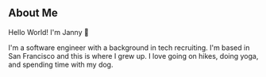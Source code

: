 ## About Me

Hello World! I'm Janny 👋

I'm a software engineer with a background in tech recruiting. I'm based in San Francisco and this is where I grew up. I love going on hikes, doing yoga, and spending time with my dog. 